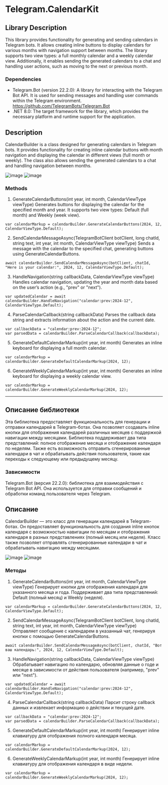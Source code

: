 # Telegram.CalendarKit

## Library Description
This library provides functionality for generating and sending calendars in Telegram bots. It allows creating inline buttons to display calendars for various months with navigation support between months. The library supports two view types: a full monthly calendar and a weekly calendar view. Additionally, it enables sending the generated calendars to a chat and handling user actions, such as moving to the next or previous month.

### Dependencies
- Telegram.Bot (version 22.2.0): A library for interacting with the Telegram Bot API. It is used for sending messages and handling user commands within the Telegram environment. https://github.com/TelegramBots/Telegram.Bot
- .NET 8.0: The target framework for the library, which provides the necessary platform and runtime support for the application.

## Description
CalendarBuilder is a class designed for generating calendars in Telegram bots. It provides functionality for creating inline calendar buttons with month navigation and displaying the calendar in different views (full month or weekly). The class also allows sending the generated calendars to a chat and handling navigation between months.

![image](https://github.com/user-attachments/assets/7c4c04a8-2dcf-42e8-ae25-471c5f89de5c)
![image](https://github.com/user-attachments/assets/a58e3187-e31a-4c3b-975d-1b87e3278515)

### Methods

1. GenerateCalendarButtons(int year, int month, CalendarViewType viewType)
Generates buttons for displaying the calendar for the specified month and year. It supports two view types: Default (full month) and Weekly (week view).

```
var calendarMarkup = calendarBuilder.GenerateCalendarButtons(2024, 12, CalendarViewType.Default);
```
2. SendCalendarMessageAsync(TelegramBotClient botClient, long chatId, string text, int year, int month, CalendarViewType viewType)
Sends a message with the calendar to the specified chat, generating buttons using GenerateCalendarButtons.

```
await calendarBuilder.SendCalendarMessageAsync(botClient, chatId, "Here is your calendar:", 2024, 12, CalendarViewType.Default);
```
3. HandleNavigation(string callbackData, CalendarViewType viewType)
Handles calendar navigation, updating the year and month data based on the user’s action (e.g., "prev" or "next").

```
var updatedCalendar = await calendarBuilder.HandleNavigation("calendar:prev:2024-12", CalendarViewType.Default);
```
4. ParseCalendarCallback(string callbackData)
Parses the callback data string and extracts information about the action and the current date.

```
var callbackData = "calendar:prev:2024-12";
var parsedData = calendarBuilder.ParseCalendarCallback(callbackData);
```

5. GenerateDefaultCalendarMarkup(int year, int month)
Generates an inline keyboard for displaying a full month calendar.

```
var calendarMarkup = calendarBuilder.GenerateDefaultCalendarMarkup(2024, 12);
```

6. GenerateWeeklyCalendarMarkup(int year, int month)
Generates an inline keyboard for displaying a weekly calendar view.

```
var calendarMarkup = calendarBuilder.GenerateWeeklyCalendarMarkup(2024, 12);
```

<hr>

## Описание библиотеки
Эта библиотека предоставляет функциональность для генерации и отправки календарей в Telegram-ботах. Она позволяет создавать inline кнопки для отображения календарей различных месяцев с поддержкой навигации между месяцами. Библиотека поддерживает два типа представлений: полное отображение месяца и отображение календаря по неделям. Также есть возможность отправить сгенерированные календари в чат и обрабатывать действия пользователя, такие как переходы к следующему или предыдущему месяцу.

### Зависимости
Telegram.Bot (версия 22.2.0): библиотека для взаимодействия с Telegram Bot API. Она используется для отправки сообщений и обработки команд пользователя через Telegram.

## Описание
CalendarBuilder — это класс для генерации календарей в Telegram-ботах. Он предоставляет функциональность для создания inline кнопок календаря с возможностью навигации по месяцам и отображения календаря в разных представлениях (полный месяц или неделя). Класс также позволяет отправлять сгенерированные календари в чат и обрабатывать навигацию между месяцами.

![image](https://github.com/user-attachments/assets/7c4c04a8-2dcf-42e8-ae25-471c5f89de5c)
![image](https://github.com/user-attachments/assets/a58e3187-e31a-4c3b-975d-1b87e3278515)

### Методы
1. GenerateCalendarButtons(int year, int month, CalendarViewType viewType)
Генерирует кнопки для отображения календаря для указанного месяца и года. Поддерживает два типа представлений: Default (полный месяц) и Weekly (неделя).

```
var calendarMarkup = calendarBuilder.GenerateCalendarButtons(2024, 12, CalendarViewType.Default);
```
2. SendCalendarMessageAsync(TelegramBotClient botClient, long chatId, string text, int year, int month, CalendarViewType viewType)
Отправляет сообщение с календарем в указанный чат, генерируя кнопки с помощью GenerateCalendarButtons.

```
await calendarBuilder.SendCalendarMessageAsync(botClient, chatId, "Вот ваш календарь:", 2024, 12, CalendarViewType.Default);
```

3. HandleNavigation(string callbackData, CalendarViewType viewType)
Обрабатывает навигацию по календарю, обновляя данные о годе и месяце в зависимости от действия пользователя (например, "prev" или "next").

```
var updatedCalendar = await calendarBuilder.HandleNavigation("calendar:prev:2024-12", CalendarViewType.Default);
```

4. ParseCalendarCallback(string callbackData)
Парсит строку callback данных и извлекает информацию о действии и текущей дате.

```
var callbackData = "calendar:prev:2024-12";
var parsedData = calendarBuilder.ParseCalendarCallback(callbackData);
```

5. GenerateDefaultCalendarMarkup(int year, int month)
Генерирует inline клавиатуру для отображения полного календаря месяца.

```
var calendarMarkup = calendarBuilder.GenerateDefaultCalendarMarkup(2024, 12);
```

6. GenerateWeeklyCalendarMarkup(int year, int month)
Генерирует inline клавиатуру для отображения календаря в виде недели.
```
var calendarMarkup = calendarBuilder.GenerateWeeklyCalendarMarkup(2024, 12);
```

